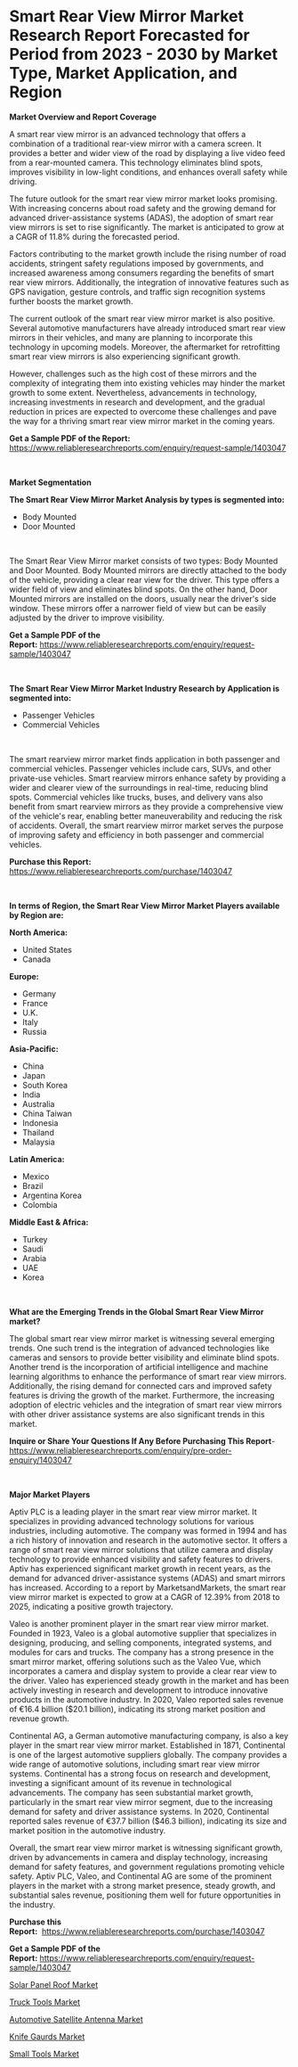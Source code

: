 <p><h1>Smart Rear View Mirror Market Research Report Forecasted for Period from 2023 -  2030 by Market Type, Market Application, and Region</h1></p><p><strong>Market Overview and Report Coverage</strong></p>
<p><p>A smart rear view mirror is an advanced technology that offers a combination of a traditional rear-view mirror with a camera screen. It provides a better and wider view of the road by displaying a live video feed from a rear-mounted camera. This technology eliminates blind spots, improves visibility in low-light conditions, and enhances overall safety while driving.</p><p>The future outlook for the smart rear view mirror market looks promising. With increasing concerns about road safety and the growing demand for advanced driver-assistance systems (ADAS), the adoption of smart rear view mirrors is set to rise significantly. The market is anticipated to grow at a CAGR of 11.8% during the forecasted period.</p><p>Factors contributing to the market growth include the rising number of road accidents, stringent safety regulations imposed by governments, and increased awareness among consumers regarding the benefits of smart rear view mirrors. Additionally, the integration of innovative features such as GPS navigation, gesture controls, and traffic sign recognition systems further boosts the market growth.</p><p>The current outlook of the smart rear view mirror market is also positive. Several automotive manufacturers have already introduced smart rear view mirrors in their vehicles, and many are planning to incorporate this technology in upcoming models. Moreover, the aftermarket for retrofitting smart rear view mirrors is also experiencing significant growth.</p><p>However, challenges such as the high cost of these mirrors and the complexity of integrating them into existing vehicles may hinder the market growth to some extent. Nevertheless, advancements in technology, increasing investments in research and development, and the gradual reduction in prices are expected to overcome these challenges and pave the way for a thriving smart rear view mirror market in the coming years.</p></p>
<p><strong>Get a Sample PDF of the Report:</strong> <a href="https://www.reliableresearchreports.com/enquiry/request-sample/1403047">https://www.reliableresearchreports.com/enquiry/request-sample/1403047</a></p>
<p>&nbsp;</p>
<p><strong>Market Segmentation</strong></p>
<p><strong>The Smart Rear View Mirror Market Analysis by types is segmented into:</strong></p>
<p><ul><li>Body Mounted</li><li>Door Mounted</li></ul></p>
<p>&nbsp;</p>
<p><p>The Smart Rear View Mirror market consists of two types: Body Mounted and Door Mounted. Body Mounted mirrors are directly attached to the body of the vehicle, providing a clear rear view for the driver. This type offers a wider field of view and eliminates blind spots. On the other hand, Door Mounted mirrors are installed on the doors, usually near the driver's side window. These mirrors offer a narrower field of view but can be easily adjusted by the driver to improve visibility.</p></p>
<p><strong>Get a Sample PDF of the Report:</strong>&nbsp;<a href="https://www.reliableresearchreports.com/enquiry/request-sample/1403047">https://www.reliableresearchreports.com/enquiry/request-sample/1403047</a></p>
<p>&nbsp;</p>
<p><strong>The Smart Rear View Mirror Market Industry Research by Application is segmented into:</strong></p>
<p><ul><li>Passenger Vehicles</li><li>Commercial Vehicles</li></ul></p>
<p>&nbsp;</p>
<p><p>The smart rearview mirror market finds application in both passenger and commercial vehicles. Passenger vehicles include cars, SUVs, and other private-use vehicles. Smart rearview mirrors enhance safety by providing a wider and clearer view of the surroundings in real-time, reducing blind spots. Commercial vehicles like trucks, buses, and delivery vans also benefit from smart rearview mirrors as they provide a comprehensive view of the vehicle's rear, enabling better maneuverability and reducing the risk of accidents. Overall, the smart rearview mirror market serves the purpose of improving safety and efficiency in both passenger and commercial vehicles.</p></p>
<p><strong>Purchase this Report:</strong>&nbsp; <a href="https://www.reliableresearchreports.com/purchase/1403047">https://www.reliableresearchreports.com/purchase/1403047</a></p>
<p>&nbsp;</p>
<p><strong>In terms of Region, the Smart Rear View Mirror Market Players available by Region are:</strong></p>
<p>
    <p> <strong> North America: </strong>
        <ul>
            <li>United States</li>
            <li>Canada</li>
        </ul>
        </p> 
    <p> <strong> Europe: </strong>
        <ul>
            <li>Germany</li>
            <li>France</li>
            <li>U.K.</li>
            <li>Italy</li>
            <li>Russia</li>
        </ul>
        </p> 
    <p> <strong> Asia-Pacific: </strong>
        <ul>
            <li>China</li>
            <li>Japan</li>
            <li>South Korea</li>
            <li>India</li>
            <li>Australia</li>
            <li>China Taiwan</li>
            <li>Indonesia</li>
            <li>Thailand</li>
            <li>Malaysia</li>
        </ul>
        </p> 
    <p> <strong> Latin America: </strong>
        <ul>
            <li>Mexico</li>
            <li>Brazil</li>
            <li>Argentina Korea</li>
            <li>Colombia</li>
        </ul>
        </p> 
    <p> <strong> Middle East & Africa: </strong>
        <ul>
            <li>Turkey</li>
            <li>Saudi</li>
            <li>Arabia</li>
            <li>UAE</li>
            <li>Korea</li>
        </ul>
    </p>
    </p>
<p>&nbsp;</p>
<p><strong>What are the Emerging Trends in the Global Smart Rear View Mirror market?</strong></p>
<p><p>The global smart rear view mirror market is witnessing several emerging trends. One such trend is the integration of advanced technologies like cameras and sensors to provide better visibility and eliminate blind spots. Another trend is the incorporation of artificial intelligence and machine learning algorithms to enhance the performance of smart rear view mirrors. Additionally, the rising demand for connected cars and improved safety features is driving the growth of the market. Furthermore, the increasing adoption of electric vehicles and the integration of smart rear view mirrors with other driver assistance systems are also significant trends in this market.</p></p>
<p><strong>Inquire or Share Your Questions If Any Before Purchasing This Report</strong>- <a href="https://www.reliableresearchreports.com/enquiry/pre-order-enquiry/1403047">https://www.reliableresearchreports.com/enquiry/pre-order-enquiry/1403047</a></p>
<p>&nbsp;</p>
<p><strong>Major Market Players</strong></p>
<p><p>Aptiv PLC is a leading player in the smart rear view mirror market. It specializes in providing advanced technology solutions for various industries, including automotive. The company was formed in 1994 and has a rich history of innovation and research in the automotive sector. It offers a range of smart rear view mirror solutions that utilize camera and display technology to provide enhanced visibility and safety features to drivers. Aptiv has experienced significant market growth in recent years, as the demand for advanced driver-assistance systems (ADAS) and smart mirrors has increased. According to a report by MarketsandMarkets, the smart rear view mirror market is expected to grow at a CAGR of 12.39% from 2018 to 2025, indicating a positive growth trajectory.</p><p>Valeo is another prominent player in the smart rear view mirror market. Founded in 1923, Valeo is a global automotive supplier that specializes in designing, producing, and selling components, integrated systems, and modules for cars and trucks. The company has a strong presence in the smart mirror market, offering solutions such as the Valeo Vue, which incorporates a camera and display system to provide a clear rear view to the driver. Valeo has experienced steady growth in the market and has been actively investing in research and development to introduce innovative products in the automotive industry. In 2020, Valeo reported sales revenue of €16.4 billion ($20.1 billion), indicating its strong market position and revenue growth.</p><p>Continental AG, a German automotive manufacturing company, is also a key player in the smart rear view mirror market. Established in 1871, Continental is one of the largest automotive suppliers globally. The company provides a wide range of automotive solutions, including smart rear view mirror systems. Continental has a strong focus on research and development, investing a significant amount of its revenue in technological advancements. The company has seen substantial market growth, particularly in the smart rear view mirror segment, due to the increasing demand for safety and driver assistance systems. In 2020, Continental reported sales revenue of €37.7 billion ($46.3 billion), indicating its size and market position in the automotive industry.</p><p>Overall, the smart rear view mirror market is witnessing significant growth, driven by advancements in camera and display technology, increasing demand for safety features, and government regulations promoting vehicle safety. Aptiv PLC, Valeo, and Continental AG are some of the prominent players in the market with a strong market presence, steady growth, and substantial sales revenue, positioning them well for future opportunities in the industry.</p></p>
<p><strong>Purchase this Report:</strong>&nbsp;&nbsp;<a href="https://www.reliableresearchreports.com/purchase/1403047">https://www.reliableresearchreports.com/purchase/1403047</a></p>
<p></p>
<p><strong>Get a Sample PDF of the Report:</strong>&nbsp;<a href="https://www.reliableresearchreports.com/enquiry/request-sample/1403047">https://www.reliableresearchreports.com/enquiry/request-sample/1403047</a></p>
<p><p><a href="https://github.com/gaydyna/Market-Research-Report-List-1/blob/main/solar-panel-roof-market.md">Solar Panel Roof Market</a></p><p><a href="https://medium.com/@prachi.reportprime/truck-tools-market-trends-and-market-analysis-forecasted-for-period-2023-2030-b9f8f5a0a3b3">Truck Tools Market</a></p><p><a href="https://github.com/tamvrosiya/Market-Research-Report-List-1/blob/main/automotive-satellite-antenna-market.md">Automotive Satellite Antenna Market</a></p><p><a href="https://medium.com/@sainreportprime/knife-gaurds-market-size-reveals-the-best-marketing-channels-in-global-industry-02f463a25c67">Knife Gaurds Market</a></p><p><a href="https://medium.com/@chiragreportprime/small-tools-market-exploring-market-share-market-trends-and-future-growth-43c9376fb08d">Small Tools Market</a></p></p>